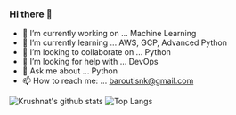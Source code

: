 ### Hi there 👋

- 🔭 I’m currently working on ... Machine Learning 
- 🌱 I’m currently learning ... AWS, GCP, Advanced Python
- 👯 I’m looking to collaborate on ... Python 
- 🤔 I’m looking for help with ...  DevOps
- 💬 Ask me about ... Python
- 📫 How to reach me: ... baroutisnk@gmail.com
   
![Krushnat's github stats](https://github-readme-stats.vercel.app/api?username=nikolaosmparoutis&show_icons=true) ![Top Langs](https://github-readme-stats.vercel.app/api/top-langs/?username=nikolaosmparoutis&layout=compact)
